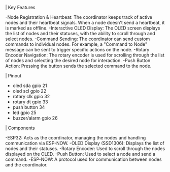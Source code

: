 | Key Features

-Node Registration & Heartbeat: The coordinator keeps track of active nodes and their heartbeat signals. When a node doesn't send a heartbeat, it is marked as offline.
-Interactive OLED Display: The OLED screen displays the list of nodes and their statuses, with the ability to scroll through and select nodes.
-Command Sending: The coordinator can send custom commands to individual nodes. For example, a "Command to Node" message can be sent to trigger specific actions on the node.
-Rotary Encoder Navigation: The rotary encoder is used for scrolling through the list of nodes and selecting the desired node for interaction.
-Push Button Action: Pressing the button sends the selected command to the node.

| Pinout
- oled sda gpio 21
- oled scl gpio 22
- rotary clk gpio 32
- rotary dt gpio 33
- push button 34
- led gpio 25
- buzzer/alarm gpio 26

| Components

-ESP32: Acts as the coordinator, managing the nodes and handling communication via ESP-NOW.
-OLED Display (SSD1306): Displays the list of nodes and their statuses.
-Rotary Encoder: Used to scroll through the nodes displayed on the OLED.
-Push Button: Used to select a node and send a command.
-ESP-NOW: A protocol used for communication between nodes and the coordinator.
